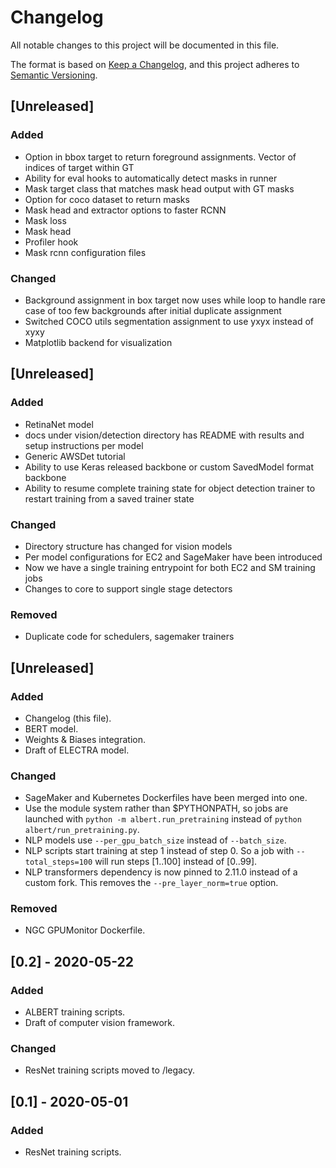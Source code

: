 # Changelog
All notable changes to this project will be documented in this file.

The format is based on [Keep a Changelog](https://keepachangelog.com/en/1.0.0/),
and this project adheres to [Semantic Versioning](https://semver.org/spec/v2.0.0.html).

## [Unreleased]
### Added
- Option in bbox target to return foreground assignments. Vector of indices of target within GT
- Ability for eval hooks to automatically detect masks in runner
- Mask target class that matches mask head output with GT masks
- Option for coco dataset to return masks
- Mask head and extractor options to faster RCNN
- Mask loss
- Mask head
- Profiler hook
- Mask rcnn configuration files


### Changed
- Background assignment in box target now uses while loop to handle rare case of too few backgrounds after initial duplicate assignment
- Switched COCO utils segmentation assignment to use yxyx instead of xyxy
- Matplotlib backend for visualization

## [Unreleased]
### Added
- RetinaNet model
- docs under vision/detection directory has README with results and setup instructions per model
- Generic AWSDet tutorial
- Ability to use Keras released backbone or custom SavedModel format backbone
- Ability to resume complete training state for object detection trainer to restart training from a saved trainer state

### Changed
- Directory structure has changed for vision models
- Per model configurations for EC2 and SageMaker have been introduced
- Now we have a single training entrypoint for both EC2 and SM training jobs
- Changes to core to support single stage detectors

### Removed
- Duplicate code for schedulers, sagemaker trainers


## [Unreleased]
### Added
- Changelog (this file).
- BERT model.
- Weights & Biases integration.
- Draft of ELECTRA model.

### Changed
- SageMaker and Kubernetes Dockerfiles have been merged into one.
- Use the module system rather than $PYTHONPATH, so jobs are launched with `python -m albert.run_pretraining` instead of `python albert/run_pretraining.py`.
- NLP models use `--per_gpu_batch_size` instead of `--batch_size`.
- NLP scripts start training at step 1 instead of step 0. So a job with `--total_steps=100` will run steps [1..100] instead of [0..99].
- NLP transformers dependency is now pinned to 2.11.0 instead of a custom fork. This removes the `--pre_layer_norm=true` option.

### Removed
- NGC GPUMonitor Dockerfile.

## [0.2] - 2020-05-22
### Added
- ALBERT training scripts.
- Draft of computer vision framework.

### Changed
- ResNet training scripts moved to /legacy.

## [0.1] - 2020-05-01
### Added
- ResNet training scripts.
